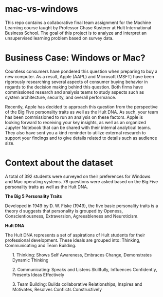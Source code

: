 # mac-vs-windows
This repo contains a collaborative final team assignment for the Machine Learning course taught by Professor Chase Kusterer at Hult International Business School. The goal of this project is to analyze and interpret an unsupervised learning problem based on survey data.

# Business Case: Windows or Mac?

Countless consumers have pondered this question when preparing to buy a new computer. As a result, Apple (AAPL) and Microsoft (MSFT) have been rigorously researching several aspects of consumer buying behavior in regards to the decision making behind this question. Both firms have commissioned research and analysis teams to study aspects such as system architecture, security, and overall performance.
 
Recently, Apple has decided to approach this question from the perspective of the Big Five personality traits as well as the Hult DNA. As such, your team has been commissioned to run an analysis on these factors. Apple is looking forward to receiving your key insights, as well as an organized Jupyter Notebook that can be shared with their internal analytical teams. They also have sent you a kind reminder to utilize external research to support your findings and to give details related to details such as audience size.


# Context about the dataset

A total of 392 students were surveyed on their preferences for Windows and Mac operating systems. 78 questions were asked based on the Big Five personality traits as well as the Hult DNA. 

<b> The Big 5 Personality Traits  </b>
<p> Developed in 1949 by D. W. Fiske (1949), the five basic personality traits is a theory d suggests that personality is grouped by Openess, Conscientiousness, Extraversion, Agreeableness and Neuroticism. </p> 

<b> Hult DNA  </b>
<p> The Hult DNA represents a set of aspirations of Hult students for their professional development. These ideals are grouped into: Thinking, Communicating and Team Building. </p> 

<ol> 1. Thinking: Shows Self Awareness, Embraces Change, Demonstrates Dynamic Thinking </ol>
<ol> 2. Communicating: Speaks and Listens Skillfully, Influences Confidently, Presents Ideas Effectively </ol>
<ol> 3. Team Building: Builds collaborative Relationships, Inspires and Motivates, Resolves Conflicts Constructively</ol>

